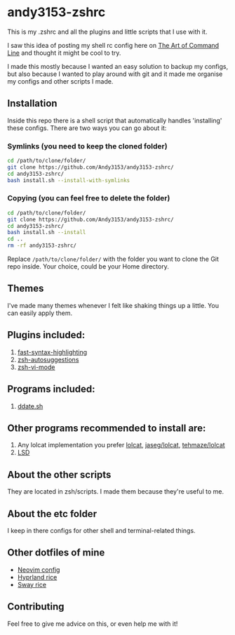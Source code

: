 # andy3153-zshrc
This is my .zshrc and all the plugins and little scripts that I use with it.

I saw this idea of posting my shell rc config here on [The Art of Command Line](https://github.com/jlevy/the-art-of-command-line) and thought it might be cool to try.

I made this mostly because I wanted an easy solution to backup my configs, but also because I wanted to play around with git and it made me organise my configs and other scripts I made.

## Installation
Inside this repo there is a shell script that automatically handles 'installing' these configs. There are two ways you can go about it:

### Symlinks (you need to keep the cloned folder)
```bash
cd /path/to/clone/folder/
git clone https://github.com/Andy3153/andy3153-zshrc/
cd andy3153-zshrc/
bash install.sh --install-with-symlinks
```

### Copying (you can feel free to delete the folder)
```bash
cd /path/to/clone/folder/
git clone https://github.com/Andy3153/andy3153-zshrc/
cd andy3153-zshrc/
bash install.sh --install
cd ..
rm -rf andy3153-zshrc/
```

Replace `/path/to/clone/folder/` with the folder you want to clone the Git repo inside. Your choice, could be your Home directory.

## Themes
I've made many themes whenever I felt like shaking things up a little. You can easily apply them.

## Plugins included:
  1. [fast-syntax-highlighting](https://github.com/zdharma/fast-syntax-highlighting)
  2. [zsh-autosuggestions](https://github.com/zsh-users/zsh-autosuggestions)
  3. [zsh-vi-mode](https://github.com/jeffreytse/zsh-vi-mode)

## Programs included:
  1. [ddate.sh](https://github.com/bake/ddate.sh)

## Other programs recommended to install are:
  1. Any lolcat implementation you prefer [lolcat](https://github.com/busyloop/lolcat), [jaseg/lolcat](https://github.com/jaseg/lolcat), [tehmaze/lolcat](https://github.com/tehmaze/lolcat)
  2. [LSD](https://github.com/Peltoche/lsd)

## About the other scripts
They are located in zsh/scripts. I made them because they're useful to me.

## About the etc folder
I keep in there configs for other shell and terminal-related things.

## Other dotfiles of mine
- [Neovim config](https://github.com/Andy3153/andy3153-init.lua)
- [Hyprland rice](https://github.com/Andy3153/hyprland-rice)
- [Sway rice](https://github.com/Andy3153/sway-rice)

## Contributing
Feel free to give me advice on this, or even help me with it!
